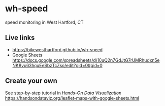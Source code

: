 # wh-speed
speed monitoring in West Hartford, CT

## Live links
- https://bikewesthartford.github.io/wh-speed
- Google Sheets https://docs.google.com/spreadsheets/d/10uQ2n7GdJtG7rUMRhudxn5eNK8vu63hquEeSbzTcZso/edit?gid=0#gid=0

## Create your own
See step-by-step tutorial in *Hands-On Data Visualization* https://handsondataviz.org/leaflet-maps-with-google-sheets.html
